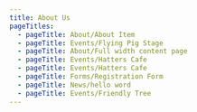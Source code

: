 ```yaml
---
title: About Us
pageTitles:
  - pageTitle: About/About Item
  - pageTitle: Events/Flying Pig Stage
  - pageTitle: About/Full width content page
  - pageTitle: Events/Hatters Cafe
  - pageTitle: Events/Hatters Cafe
  - pageTitle: Forms/Registration Form
  - pageTitle: News/hello word
  - pageTitle: Events/Friendly Tree
---
```



